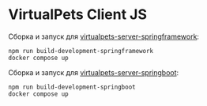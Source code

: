 

# VirtualPets Client JS

Сборка и запуск для [virtualpets-server-springframework](https://github.com/urvanov-ru/virtualpets-server-springframework):


    npm run build-development-springframework
    docker compose up



Сборка и запуск для [virtualpets-server-springboot](https://github.com/urvanov-ru/virtualpets-server-springboot):


    npm run build-development-springboot
    docker compose up

